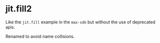 # jit.fill2

Like the `jit.fill` example in the `max-sdk` but without the use of deprecated apis.

Renamed to avoid name collisions.
